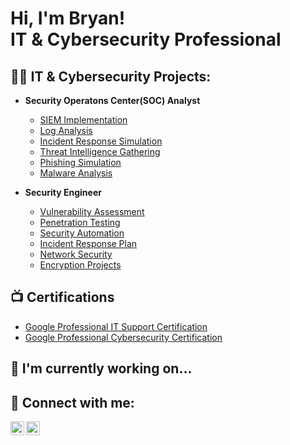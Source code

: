 <h1>Hi, I'm Bryan! <br/>IT</a> & Cybersecurity Professional</a> </a></h1>

<h2>👨‍💻 IT & Cybersecurity Projects:</h2>

- <b>Security Operatons Center(SOC) Analyst</b>

  - [SIEM Implementation](https://github.com/joshmadakor1/4chan-Image-Analysis-Middleware-C964) <b><i></b></i>
  - [Log Analysis](https://github.com/joshmadakor1/4chan-Image-Analysis-Middleware-C964) <b><i></b></i>
  - [Incident Response Simulation](https://github.com/joshmadakor1/4chan-Image-Analysis-Middleware-C964) <b><i></b></i>
  - [Threat Intelligence Gathering ](https://github.com/joshmadakor1/4chan-Image-Analysis-Middleware-C964) <b><i></b></i>
  - [Phishing Simulation](https://github.com/joshmadakor1/4chan-Image-Analysis-Middleware-C964) <b><i></b></i>
  - [Malware Analysis](https://github.com/joshmadakor1/4chan-Image-Analysis-Middleware-C964) <b><i></b></i>
- <b>Security Engineer</b>

  - [Vulnerability Assessment](https://github.com/joshmadakor1/4chan-Image-Analysis-Middleware-C964) <b><i></b></i>
  - [Penetration Testing](https://github.com/joshmadakor1/4chan-Image-Analysis-Middleware-C964) <b><i></b></i>
  - [Security Automation](https://github.com/joshmadakor1/4chan-Image-Analysis-Middleware-C964) <b><i></b></i>
  - [Incident Response Plan](https://github.com/joshmadakor1/4chan-Image-Analysis-Middleware-C964) <b><i></b></i>
  - [Network Security](https://github.com/joshmadakor1/4chan-Image-Analysis-Middleware-C964) <b><i></b></i>
  - [Encryption Projects](https://github.com/joshmadakor1/4chan-Image-Analysis-Middleware-C964) <b><i></b></i>


<h2>📺 Certifications</h2>

- [Google Professional IT Support Certification](https://www.youtube.com/watch?v=a83ASGn_V_s)
- [Google Professional Cybersecurity Certification](https://www.youtube.com/watch?v=uHy3oM7NnoU)

<h2> 🌱 I'm currently working on...</h2>

<h2> 🤳 Connect with me:</h2>

[<img align="left" alt="JoshMadakor | Twitter" width="22px" src="https://cdn.jsdelivr.net/npm/simple-icons@v3/icons/twitter.svg" />][twitter]
[<img align="left" alt="JoshMadakor | LinkedIn" width="22px" src="https://cdn.jsdelivr.net/npm/simple-icons@v3/icons/linkedin.svg" />][linkedin]

[twitter]: https://twitter.com/joshmadakor
[linkedin]: https://linkedin.com/in/joshmadakor

<!--
**joshmadakor1/joshmadakor1** is a ✨ _special_ ✨ repository because its `README.md` (this file) appears on your GitHub profile.

Here are some ideas to get you started:

- 🔭 I’m currently working on ...
- 🌱 I’m currently learning ...
- 👯 I’m looking to collaborate on ...
- 🤔 I’m looking for help with ...
- 💬 Ask me about ...
- 📫 How to reach me: ...
- 😄 Pronouns: ...
- ⚡ Fun fact: ...
-->
